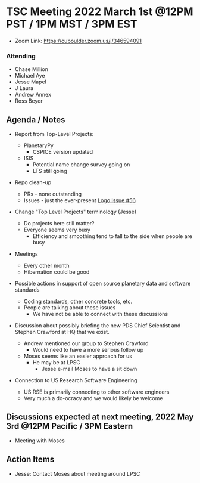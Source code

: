 # TSC Meeting 2022 March 1st @12PM PST / 1PM MST / 3PM EST
- Zoom Link: https://cuboulder.zoom.us/j/346594091

### Attending
- Chase Million
- Michael Aye
- Jesse Mapel
- J Laura
- Andrew Annex
- Ross Beyer

## Agenda / Notes
- Report from Top-Level Projects:
  - PlanetaryPy
    - CSPICE version updated
  - ISIS
    - Potential name change survey going on
    - LTS still going

- Repo clean-up
  - PRs - none outstanding
  - Issues - just the ever-present [Logo Issue #56](https://github.com/planetarysoftware/TSC/issues/56)

- Change "Top Level Projects" terminology (Jesse)
  - Do projects here still matter?
  - Everyone seems very busy
    - Efficiency and smoothing tend to fall to the side when people are busy

- Meetings
  - Every other month
  - Hibernation could be good

- Possible actions in support of open source planetary data and software standards
  - Coding standards, other concrete tools, etc.
  - People are talking about these issues
    - We have not be able to connect with these discussions

- Discussion about possibly briefing the new PDS Chief Scientist and Stephen Crawford
  at HQ that we exist.
  - Andrew mentioned our group to Stephen Crawford
    - Would need to have a more serious follow up
  - Moses seems like an easier approach for us
    - He may be at LPSC
      - Jesse e-mail Moses to have a sit down

- Connection to US Research Software Engineering
  - US RSE is primarily connecting to other software engineers
  - Very much a do-ocracy and we would likely be welcome


## Discussions expected at next meeting, 2022 May 3rd @12PM Pacific / 3PM Eastern
- Meeting with Moses

## Action Items
- Jesse: Contact Moses about meeting around LPSC
